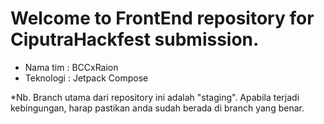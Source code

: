 # Welcome to FrontEnd repository for CiputraHackfest submission.

- Nama tim : BCCxRaion
- Teknologi : Jetpack Compose

*Nb. Branch utama dari repository ini adalah "staging". Apabila terjadi kebingungan, harap pastikan anda sudah berada di branch yang benar.
